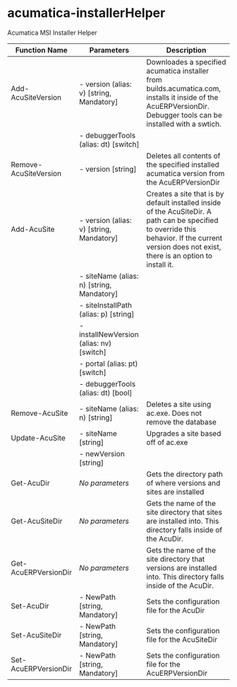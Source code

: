 # acumatica-installerHelper
Acumatica MSI Installer Helper

| Function Name               | Parameters                                                        | Description
|-----------------------------|-------------------------------------------------------------------| -----------------------------------
| Add-AcuSiteVersion          | - version (alias: v) [string, Mandatory]                          | Downloades a specified acumatica installer from builds.acumatica.com, installs it inside of the AcuERPVersionDir. Debugger tools can be installed with a swtich.
|                             | - debuggerTools (alias: dt) [switch]                              |
| Remove-AcuSiteVersion       | - version [string]                                                | Deletes all contents of the specified installed acumatica version from the AcuERPVersionDir
| Add-AcuSite                 | - version (alias: v) [string, Mandatory]                          | Creates a site that is by default installed inside of the AcuSiteDir. A path can be specified to override this behavior. If the current version does not exist, there is an option to install it.
|                             | - siteName (alias: n) [string, Mandatory]                         |
|                             | - siteInstallPath (alias: p) [string]                             |
|                             | - installNewVersion (alias: nv) [switch]                          |
|                             | - portal (alias: pt) [switch]                                     |
|                             | - debuggerTools (alias: dt) [bool]                                |
| Remove-AcuSite              | - siteName (alias: n) [string]                                    | Deletes a site using ac.exe. Does not remove the database
| Update-AcuSite              | - siteName [string]                                               | Upgrades a site based off of ac.exe
|                             | - newVersion [string]                                             |
| Get-AcuDir                  | *No parameters*                                                   | Gets the directory path of where versions and sites are installed
| Get-AcuSiteDir              | *No parameters*                                                   | Gets the name of the site directory that sites are installed into. This directory falls inside of the AcuDir.
| Get-AcuERPVersionDir        | *No parameters*                                                   | Gets the name of the site directory that versions are installed into. This directory falls inside of the AcuDir.
| Set-AcuDir                  | - NewPath [string, Mandatory]                                     | Sets the configuration file for the AcuDir
| Set-AcuSiteDir              | - NewPath [string, Mandatory]                                     | Sets the configuration file for the AcuSiteDir
| Set-AcuERPVersionDir        | - NewPath [string, Mandatory]                                     | Sets the configuration file for the AcuERPVersionDir   